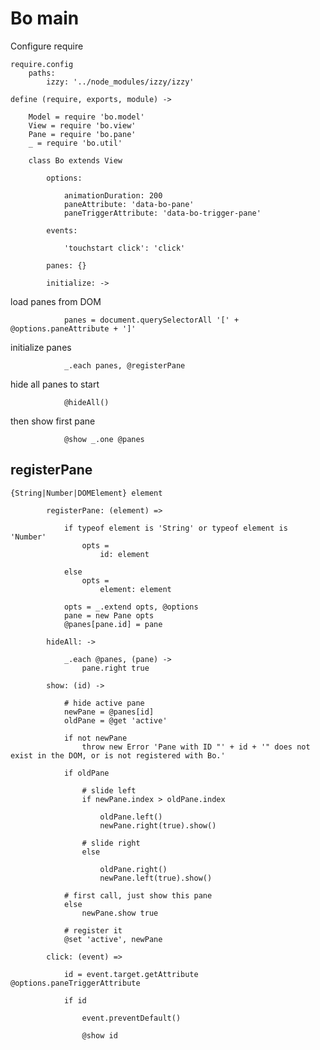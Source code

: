 # Bo main

Configure require

	require.config
		paths:
			izzy: '../node_modules/izzy/izzy'

	define (require, exports, module) ->

		Model = require 'bo.model'
		View = require 'bo.view'
		Pane = require 'bo.pane'
		_ = require 'bo.util'

		class Bo extends View

			options:

				animationDuration: 200
				paneAttribute: 'data-bo-pane'
				paneTriggerAttribute: 'data-bo-trigger-pane'

			events:

				'touchstart click': 'click'

			panes: {}

			initialize: ->

load panes from DOM

				panes = document.querySelectorAll '[' + @options.paneAttribute + ']'

initialize panes

				_.each panes, @registerPane

hide all panes to start

				@hideAll()

then show first pane

				@show _.one @panes

## registerPane
`{String|Number|DOMElement} element`

			registerPane: (element) =>

				if typeof element is 'String' or typeof element is 'Number'
					opts =
						id: element

				else
					opts =
						element: element

				opts = _.extend opts, @options
				pane = new Pane opts
				@panes[pane.id] = pane

			hideAll: ->

				_.each @panes, (pane) ->
					pane.right true

			show: (id) ->

				# hide active pane
				newPane = @panes[id]
				oldPane = @get 'active'

				if not newPane
					throw new Error 'Pane with ID "' + id + '" does not exist in the DOM, or is not registered with Bo.'

				if oldPane

					# slide left
					if newPane.index > oldPane.index
						
						oldPane.left()
						newPane.right(true).show()

					# slide right
					else

						oldPane.right()
						newPane.left(true).show()

				# first call, just show this pane
				else
					newPane.show true

				# register it
				@set 'active', newPane

			click: (event) =>

				id = event.target.getAttribute @options.paneTriggerAttribute

				if id

					event.preventDefault()

					@show id